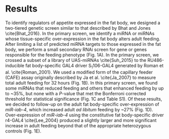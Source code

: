 # Results

To identify regulators of appetite expressed in the fat body, we designed a two-tiered genetic screen similar to that described by Bhat and Jones \cite{Bhat_2016}. 
In the primary screen, we identify a miRNA or miRNAs whose tissue-specific over-expression in the fat body alters adult feeding. 
After limiting a list of predicted miRNA targets to those expressed in the fat body, we perform a small secondary RNAi screen for gene or genes responsible for the feeding phenotype (Fig. 1A). 
In the primary screen, we crossed a subset of a library of UAS-miRNAs \cite{Suh_2015} to the RU486-inducible fat body-specific GAL4 driver S<sub>1</sub>106-GAL4 generated by Roman et al. \cite{Roman_2001}. 
We used a modified form of the capillary feeder (CAFE) assay originally described by Ja et al. \cite{Ja_2007} to measure total adult feeding for 32 hours (Fig. 1B). 
In this primary screen, we found some miRNAs that reduced feeding and others that enhanced feeding by up to ~35%, but none with a *P*-value that met the Bonferroni corrected threshold for statistical significance (Fig. 1C and Table S1). 
Of these results, we decided to follow-up on the adult fat body-specific over-expression of *miR-iab-4*, which increased adult *ad libitum* feeding by ~27% (Fig. 1D). 
Over-expression of *miR-iab-4* using the constitutive fat body-specific driver r4-GAL4 \cite{Lee_2004} produced a slightly larger and more significant increase in adult feeding beyond that of the appropriate heterozygous controls (Fig. 1E).
